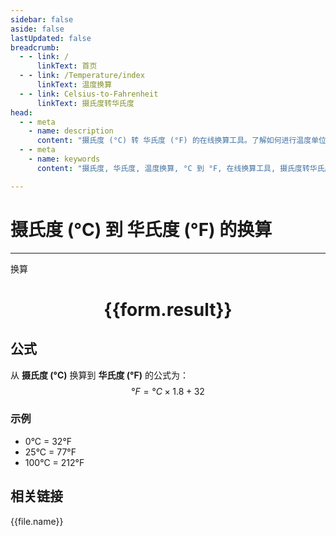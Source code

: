 ```yaml
---
sidebar: false
aside: false
lastUpdated: false
breadcrumb: 
  - - link: /
      linkText: 首页
  - - link: /Temperature/index
      linkText: 温度换算
  - - link: Celsius-to-Fahrenheit
      linkText: 摄氏度转华氏度
head:
  - - meta
    - name: description
      content: "摄氏度 (°C) 转 华氏度 (°F) 的在线换算工具。了解如何进行温度单位换算并获取精确结果。"
  - - meta
    - name: keywords
      content: "摄氏度, 华氏度, 温度换算, °C 到 °F, 在线换算工具, 摄氏度转华氏度"

---
```

# 摄氏度 (°C) 到 华氏度 (°F) 的换算
---
<script setup>
import { onMounted, reactive, inject, ref } from 'vue'
import { NButton, NForm, NFormItem, NInput, NInputNumber, NSelect, NCard, useMessage ,NGrid ,NGi } from 'naive-ui'
import { defineClientComponent } from 'vitepress'
import { temperatureFiles } from '../../files';

const convert = inject('convert')

const form = reactive({
  number: null,
  result: '',
})

const convertHandler = () => {
  if (form.number !== null && !isNaN(form.number)) {
    const convertedValue = (parseFloat(form.number) * 1.8) + 32
    form.result = `${form.number}°C = ${convertedValue.toFixed(2)}°F`
  } else {
    form.result = '请输入有效的数值。'
  }
}
</script>

<n-form size="large" :model="form">
  <n-form-item label="摄氏度 (°C)">
    <n-input-number v-model:value="form.number" placeholder="输入摄氏度" style="width: 100%" />
  </n-form-item>
  <n-form-item>
    <n-button type="primary" @click="convertHandler" block>换算</n-button>
  </n-form-item>
</n-form>

<n-card  embedded :bordered="false" hoverable>
  <div  style="text-align:center">
    <h1>{{form.result}}</h1>
  </div>
</n-card>

## 公式

从 **摄氏度 (°C)** 换算到 **华氏度 (°F)** 的公式为：
$$ °F = °C \times 1.8 + 32 $$

### 示例
- 0°C = 32°F
- 25°C = 77°F
- 100°C = 212°F

## 相关链接
<n-grid x-gap="12" :cols="4">
  <n-gi v-for="(file, index) in temperatureFiles" :key="index">
    <n-button
      text
      tag="a"
      :href="file.path"
      type="primary"
    >
      {{file.name}}
    </n-button>
  </n-gi>
</n-grid>